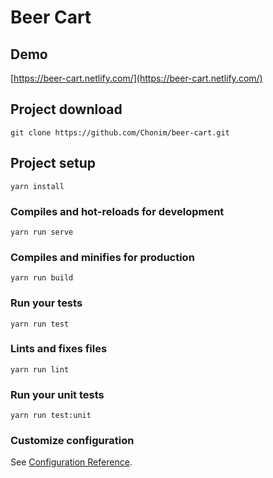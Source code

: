 # Beer Cart

## Demo

[https://beer-cart.netlify.com/](https://beer-cart.netlify.com/)

## Project download
```
git clone https://github.com/Chonim/beer-cart.git
```

## Project setup
```
yarn install
```

### Compiles and hot-reloads for development
```
yarn run serve
```

### Compiles and minifies for production
```
yarn run build
```

### Run your tests
```
yarn run test
```

### Lints and fixes files
```
yarn run lint
```

### Run your unit tests
```
yarn run test:unit
```

### Customize configuration
See [Configuration Reference](https://cli.vuejs.org/config/).
